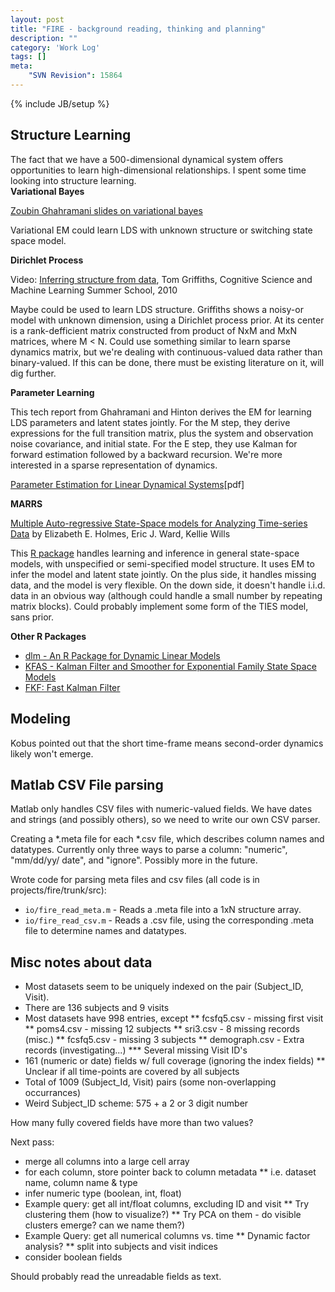 ```yaml
---
layout: post
title: "FIRE - background reading, thinking and planning"
description: ""
category: 'Work Log'
tags: []
meta: 
    "SVN Revision": 15864
---
```

{% include JB/setup %}

Structure Learning
---------------

The fact that we have a 500-dimensional dynamical system offers opportunities to learn high-dimensional relationships.  I spent some time looking into structure learning.  
**Variational Bayes**

[Zoubin Ghahramani slides on variational bayes](http://mlg.eng.cam.ac.uk/zoubin)

Variational EM could learn LDS with unknown structure or switching state space model. 

**Dirichlet Process**

Video: [Inferring structure from data](http://videolectures.net/mlss2010_griffiths_isfd/), Tom Griffiths, Cognitive Science and Machine Learning Summer School, 2010

Maybe could be used to learn LDS structure. Griffiths shows a noisy-or model with unknown dimension, using a Dirichlet process prior.  At its center is a rank-defficient matrix constructed from product of NxM and MxN matrices, where M < N.  Could use something similar to learn sparse dynamics matrix, but we're dealing with continuous-valued data rather than binary-valued.  If this can be done, there must be existing literature on it, will dig further.

**Parameter Learning**

This tech report from Ghahramani and Hinton derives the EM for learning LDS parameters and latent states jointly.  For the M step, they derive expressions for the full transition matrix, plus the system and observation noise covariance, and initial state.  For the E step, they use Kalman for forward estimation followed by a backward recursion.  We're more interested in a sparse representation of dynamics.

[Parameter Estimation for Linear Dynamical Systems](http://www.learning.eng.cam.ac.uk/zoubin/papers/tr-96-2.pdf)[pdf]

**MARRS**

[Multiple Auto-regressive State-Space models for Analyzing Time-series Data](http://journal.r-project.org/archive/2012-1/RJournal_2012-1_Holmes~et~al.pdf) by Elizabeth E. Holmes, Eric J. Ward, Kellie Wills

This [R package](http://cran.r-project.org/web/packages/MARSS/index.html) handles learning and inference in general state-space models, with unspecified or semi-specified model structure.  It uses EM to infer the model and latent state jointly.  On the plus side, it handles missing data, and the model is very flexible.  On the down side, it doesn't handle i.i.d. data in an obvious way (although could handle a small number by repeating matrix blocks).  Could probably implement some form of the TIES model, sans prior.

**Other R Packages**

* [dlm - An R Package for Dynamic Linear Models](http://www.jstatsoft.org/v36/i12/)
* [KFAS -  Kalman Filter and Smoother for Exponential Family State Space Models](http://cran.r-project.org/web/packages/KFAS/index.html)
* [FKF: Fast Kalman Filter](http://cran.r-project.org/web/packages/FKF/FKF.pdf)


Modeling
------------
Kobus pointed out that the short time-frame means second-order dynamics likely won't emerge.  

Matlab CSV File parsing
-------------------

Matlab only handles CSV files with numeric-valued fields.  We have dates and strings (and possibly others), so we need to write our own CSV parser.

Creating a *.meta file for each *.csv file, which describes column names and datatypes.  Currently only three ways to parse a column: "numeric", "mm/dd/yy/ date", and "ignore".  Possibly more in the future.

Wrote code for parsing meta files and csv files (all code is in projects/fire/trunk/src):
    
* `io/fire_read_meta.m` - Reads a .meta file into a 1xN structure array.
* `io/fire_read_csv.m` - Reads a .csv file, using the corresponding .meta file to determine names and datatypes.

Misc notes about data
-----------------------

* Most datasets seem to be uniquely indexed on the pair (Subject_ID, Visit).
* There are 136 subjects and 9 visits
* Most datasets have 998 entries, except
** fcsfq5.csv - missing first visit
** poms4.csv - missing 12 subjects
** sri3.csv - 8 missing records (misc.)
** fcsfq5.csv - missing 3 subjects
** demograph.csv - Extra records (investigating...)
*** Several missing Visit ID's
* 161 (numeric or date) fields w/ full coverage (ignoring the index fields)
** Unclear if all time-points are covered by all subjects
* Total of 1009 (Subject_Id, Visit) pairs (some non-overlapping occurrances)
* Weird Subject_ID scheme: 575 + a 2 or 3 digit number

How many fully covered fields have more than two values?

Next pass:
    
* merge all columns into a large cell array
* for each column, store pointer back to column metadata
** i.e. dataset name, column name & type
* infer numeric type (boolean, int, float)
* Example query: get all int/float columns, excluding ID and visit
** Try clustering them (how to visualize?)
** Try PCA on them - do visible clusters emerge? can we name them?)
* Example Query: get all numerical columns vs. time
** Dynamic factor analysis?
** split into subjects and visit indices
* consider boolean fields


Should probably read the unreadable fields as text.

